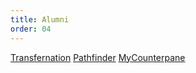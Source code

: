 ```yaml
---
title: Alumni
order: 04  
---
```


[Transfernation](http://transfernation.org/) [Pathfinder](https://www.pathfinder.vet/) [MyCounterpane](http://www.mycounterpane.com/)
